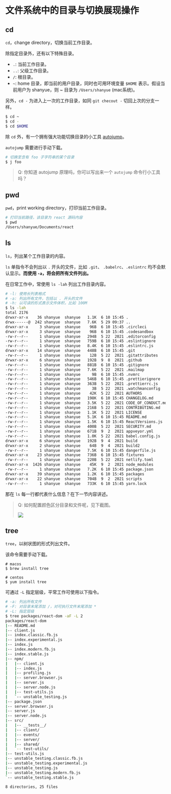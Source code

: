 # 文件系统中的目录与切换展现操作

## cd

`cd`，change directory，切换当前工作目录。

除指定目录外，还有以下特殊目录。

+ `.`: 当前工作目录。
+ `..`: 父级工作目录。
+ `/`: 根目录。
+ `~`: home 目录，即当前的用户目录，同时也可用环境变量 `$HOME` 表示。假设当前用户为 shanyue，则 ~ 目录为 `/Users/shanyue` (mac系统)。

另外，`cd -` 为进入上一次的工作目录，如同 `git checout -` 切回上次的分支一样。

``` bash
$ cd ~
$ cd -
$ cd $HOME
```

除 `cd` 外，有一个拥有强大功能切换目录的小工具 [autojump](https://github.com/wting/autojump/blob/master/bin/autojump.bash)。

`autojump` 需要进行手动下载。

``` bash
# 切换至含有 foo 子字符串的某个目录
$ j foo
```

> Q: 你知道 autojump 原理吗，你可以写出来一个 `autojump` 命令行小工具吗？

## pwd

`pwd`，print working directory，打印当前工作目录。

``` bash
# 打印当前路径，该目录为 react 源码内容
$ pwd
/Users/shanyue/Documents/react
```

## ls

`ls`，列出某个工作目录的内容。

`ls` 单指令不会列出以 `.` 开头的文件，比如 `.git`、 `.babelrc`、`.eslintrc` 均不会默认显示。**而使用 `-a`，将会把所有文件列出。**

在日常工作中，常使用 `ls -lah` 列出工作目录内容。

``` bash
# -l: 使用长列表格式
# -a: 列出所有文件，包括以 . 开头的文件
# -h: 以可读的形式表示文件体积，比如 100M
$ ls -lah
total 2176
drwxr-xr-x    36 shanyue  shanyue   1.1K  6 10 15:45 .
drwx------@  242 shanyue  shanyue   7.6K  5 29 09:37 ..
drwxr-xr-x     3 shanyue  shanyue    96B  6 10 15:45 .circleci
drwxr-xr-x     3 shanyue  shanyue    96B  6 10 15:45 .codesandbox
-rw-r--r--     1 shanyue  shanyue   294B  5 22  2021 .editorconfig
-rw-r--r--     1 shanyue  shanyue   759B  6 10 15:45 .eslintignore
-rw-r--r--     1 shanyue  shanyue   8.4K  6 10 15:45 .eslintrc.js
drwxr-xr-x    14 shanyue  shanyue   448B  6 10 15:45 .git
-rw-r--r--     1 shanyue  shanyue    12B  5 22  2021 .gitattributes
drwxr-xr-x     6 shanyue  shanyue   192B  9  8  2021 .github
-rw-r--r--     1 shanyue  shanyue   881B  6 10 15:45 .gitignore
-rw-r--r--     1 shanyue  shanyue   7.6K  5 22  2021 .mailmap
-rw-r--r--     1 shanyue  shanyue     9B  6 10 15:45 .nvmrc
-rw-r--r--     1 shanyue  shanyue   546B  6 10 15:45 .prettierignore
-rw-r--r--     1 shanyue  shanyue   363B  5 22  2021 .prettierrc.js
-rw-r--r--     1 shanyue  shanyue     3B  5 22  2021 .watchmanconfig
-rw-r--r--     1 shanyue  shanyue    42K  5 22  2021 AUTHORS
-rw-r--r--     1 shanyue  shanyue   198K  6 10 15:45 CHANGELOG.md
-rw-r--r--     1 shanyue  shanyue   3.5K  5 22  2021 CODE_OF_CONDUCT.md
-rw-r--r--     1 shanyue  shanyue   216B  5 22  2021 CONTRIBUTING.md
-rw-r--r--     1 shanyue  shanyue   1.1K  5 22  2021 LICENSE
-rw-r--r--     1 shanyue  shanyue   5.1K  6 10 15:45 README.md
-rw-r--r--     1 shanyue  shanyue   1.5K  6 10 15:45 ReactVersions.js
-rw-r--r--     1 shanyue  shanyue   400B  5 22  2021 SECURITY.md
-rw-r--r--     1 shanyue  shanyue   671B  9  2  2021 appveyor.yml
-rw-r--r--     1 shanyue  shanyue   1.0K  5 22  2021 babel.config.js
drwxr-xr-x     6 shanyue  shanyue   192B  9  4  2021 build
drwxr-xr-x     2 shanyue  shanyue    64B  9  4  2021 build2
-rw-r--r--     1 shanyue  shanyue   7.5K  6 10 15:45 dangerfile.js
drwxr-xr-x    23 shanyue  shanyue   736B  6 10 15:45 fixtures
-rw-r--r--     1 shanyue  shanyue   220B  5 22  2021 netlify.toml
drwxr-xr-x  1426 shanyue  shanyue    45K  9  2  2021 node_modules
-rw-r--r--     1 shanyue  shanyue   7.2K  6 10 15:45 package.json
drwxr-xr-x    39 shanyue  shanyue   1.2K  6 10 15:45 packages
drwxr-xr-x    22 shanyue  shanyue   704B  9  2  2021 scripts
-rw-r--r--     1 shanyue  shanyue   733K  6 10 15:45 yarn.lock
```

那在 `ls` 每一行都代表什么信息？在下一节内容讲述。

> Q: 如何配置颜色区分目录和文件呢，见下截图。
>
> ![](https://static.shanyue.tech/images/22-06-10/clipboard-5898.571b6c.webp)

## tree

`tree`，以树状图的形式列出文件。

该命令需要手动下载。

``` 
# macos
$ brew install tree

# centos
$ yum install tree
```

可通过 `-L` 指定层级，平常工作可使用以下指令。

``` bash
# -a: 列出所有文件
# -F: 对目录末尾添加 /，对可执行文件末尾添加 *
# -L: 指定层级
$ tree packages/react-dom -aF -L 2
packages/react-dom
|-- README.md
|-- client.js
|-- index.classic.fb.js
|-- index.experimental.js
|-- index.js
|-- index.modern.fb.js
|-- index.stable.js
|-- npm/
|   |-- client.js
|   |-- index.js
|   |-- profiling.js
|   |-- server.browser.js
|   |-- server.js
|   |-- server.node.js
|   |-- test-utils.js
|   `-- unstable_testing.js
|-- package.json
|-- server.browser.js
|-- server.js
|-- server.node.js
|-- src/
|   |-- __tests__/
|   |-- client/
|   |-- events/
|   |-- server/
|   |-- shared/
|   `-- test-utils/
|-- test-utils.js
|-- unstable_testing.classic.fb.js
|-- unstable_testing.experimental.js
|-- unstable_testing.js
|-- unstable_testing.modern.fb.js
`-- unstable_testing.stable.js

8 directories, 25 files
```